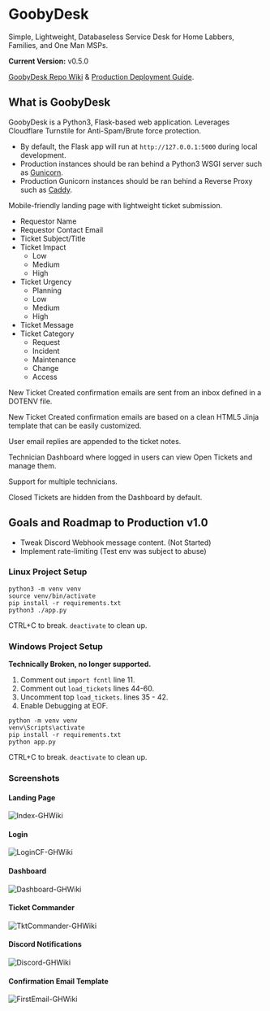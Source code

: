 # GoobyDesk

Simple, Lightweight, Databaseless Service Desk for Home Labbers, Families, and One Man MSPs.

**Current Version:**  v0.5.0

[GoobyDesk Repo Wiki](https://github.com/GoobyFRS/GoobyDesk/wiki) & [Production Deployment Guide](https://github.com/GoobyFRS/GoobyDesk/wiki/Production-Deployment-Guide).

## What is GoobyDesk

GoobyDesk is a Python3, Flask-based web application. Leverages Cloudflare Turnstile for Anti-Spam/Brute force protection.

- By default, the Flask app will run at ```http://127.0.0.1:5000``` during local development.
- Production instances should be ran behind a Python3 WSGI server such as [Gunicorn](https://gunicorn.org/).
- Production Gunicorn instances should be ran behind a Reverse Proxy such as [Caddy](https://caddyserver.com/).

Mobile-friendly landing page with lightweight ticket submission.

- Requestor Name
- Requestor Contact Email
- Ticket Subject/Title
- Ticket Impact
  - Low
  - Medium
  - High
- Ticket Urgency
  - Planning
  - Low
  - Medium
  - High
- Ticket Message
- Ticket Category
  - Request
  - Incident
  - Maintenance
  - Change
  - Access

New Ticket Created confirmation emails are sent from an inbox defined in a DOTENV file.

New Ticket Created confirmation emails are based on a clean HTML5 Jinja template that can be easily customized.

User email replies are appended to the ticket notes.

Technician Dashboard where logged in users can view Open Tickets and manage them.

Support for multiple technicians.

Closed Tickets are hidden from the Dashboard by default.

## Goals and Roadmap to Production v1.0

- Tweak Discord Webhook message content. (Not Started)
- Implement rate-limiting (Test env was subject to abuse)

### Linux Project Setup

```shell
python3 -m venv venv
source venv/bin/activate
pip install -r requirements.txt
python3 ./app.py
```

CTRL+C to break. ```deactivate``` to clean up.

### Windows Project Setup

**Technically Broken, no longer supported.**

1. Comment out ```import fcntl``` line 11.
2. Comment out ```load_tickets``` lines 44-60.
3. Uncomment top ```load_tickets```. lines 35 - 42.
4. Enable Debugging at EOF.

```shell
python -m venv venv
venv\Scripts\activate
pip install -r requirements.txt
python app.py
```

CTRL+C to break. ```deactivate``` to clean up.

### Screenshots

#### Landing Page

![Index-GHWiki](https://github.com/user-attachments/assets/6dfde191-1c8f-4c15-8c72-5544f06d17a9)

#### Login

![LoginCF-GHWiki](https://github.com/user-attachments/assets/ed15c2ca-4409-49c4-9285-8fab243a74c0)

#### Dashboard

![Dashboard-GHWiki](https://github.com/user-attachments/assets/b72367bd-b2f5-47bf-8b18-6e56f0a7bbe3)

#### Ticket Commander

![TktCommander-GHWiki](https://github.com/user-attachments/assets/d9ad4f04-f8f0-4ec3-99a1-e21bc74b0ee7)

#### Discord Notifications

![Discord-GHWiki](https://github.com/user-attachments/assets/828e559d-f7f2-4acc-b47b-5c6b621fe95f)

#### Confirmation Email Template

![FirstEmail-GHWiki](https://github.com/user-attachments/assets/9fa30684-ab70-49b9-b897-1fb106802c06)
